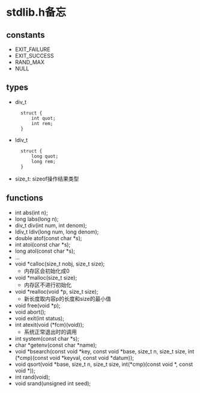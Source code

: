 # stdlib.h备忘

## constants

* EXIT_FAILURE
* EXIT_SUCCESS
* RAND_MAX
* NULL

## types

* div_t

        struct {
            int quot;
            int rem;
        }


* ldiv_t

        struct {
            long quot;
            long rem;
        }


* size_t: sizeof操作结果类型

## functions

* int abs(int n);
* long labs(long n);
* div_t div(int num, int denom);
* ldiv_t ldiv(long num, long denom);
* double atof(const char *s);
* int atoi(const char *s);
* long atol(const char *s);
* ...
* void *calloc(size_t nobj, size_t size);
    * 内存区会初始化成0
* void *malloc(size_t size);
    * 内存区不进行初始化
* void *realloc(void *p, size_t size);
    * 新长度取内容p的长度和size的最小值 
* void free(void *p);
* void abort();
* void exit(int status);
* int atexit(void (*fcm)(void));
    * 系统正常退出时的调用
* int system(const char *s);
* char *getenv(const char *name);
* void *bsearch(const void *key, const void *base, size_t n, size_t size, int (*cmp)(const void *keyval, const void *datum));
* void qsort(void *base, size_t n, size_t size, int(*cmp)(const void *, const void *));
* int rand(void);
* void srand(unsigned int seed);
         
